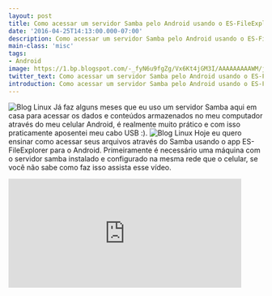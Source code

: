 ```yaml
---
layout: post
title: Como acessar um servidor Samba pelo Android usando o ES-FileExplorer
date: '2016-04-25T14:13:00.000-07:00'
description: Como acessar um servidor Samba pelo Android usando o ES-FileExplorer
main-class: 'misc'
tags:
- Android
image: https://1.bp.blogspot.com/-_fyN6u9fgZg/Vx6Kt4jGM3I/AAAAAAAAAWM/j3J-JxQoftYKNuPmJFCzL3Kigjn6UJLOQCLcB/s72-c/cortada.png
twitter_text: Como acessar um servidor Samba pelo Android usando o ES-FileExplorer
introduction: Como acessar um servidor Samba pelo Android usando o ES-FileExplorer
---
```

![Blog Linux](https://1.bp.blogspot.com/-_fyN6u9fgZg/Vx6Kt4jGM3I/AAAAAAAAAWM/j3J-JxQoftYKNuPmJFCzL3Kigjn6UJLOQCLcB/s640/cortada.png "Blog Linux")
Já faz alguns meses que eu uso um servidor Samba aqui em casa para acessar os dados e conteúdos armazenados no meu computador através do meu celular Android, é realmente muito prático e com isso praticamente aposentei meu cabo USB :).
![Blog Linux](https://3.bp.blogspot.com/-MOkW1KFIiqY/Vx6F19sKgaI/AAAAAAAAAV8/-8y7mJtephICp_HEcpkMFZV9qwFiJ8lIQCLcB/s320/Screenshot_20160421-102034.png "Blog Linux")
Hoje eu quero ensinar como acessar seus arquivos através do Samba usando o app ES-FileExplorer para o Android.
Primeiramente é necessário uma máquina com o servidor samba instalado e configurado na mesma rede que o celular, se você não sabe como faz isso assista esse vídeo.
<iframe allowfullscreen="" frameborder="0" height="215" src="https://www.youtube.com/embed/WGTbBfdEgJ0" width="460"><iframe>
"Segundamente" você vai precisar instalar o aplicativo 
ES-FileExplorer 
Com o servidor configurado abra o ES-FileExporer, toque no botão menu (aquele com 3 risquinhos horizontais que fica no canto superior esquerdo do aplicativo), toque em "Rede" e logo abaixo em "Lan", no canto superior direito toque em "Procurar" (o símbolo dele lembra o de um radar).
O aplicativo vai escanear a rede local em busca de computadores compatíveis e se ele achar algum, o mesmo irá aparecer na lista.
Para conectar apenas toque no computador da lista e digite o login se ele pedir.
Depois disso ele vai carregar a lista de pastas do servidor e já vai ser possível utiliza-lo.
OBS: Se por algum motivo você quiser mandar arquivos para uma pasta e ele te dizer que o acesso foi negado, verifique se essa pasta tem permissões para gravação.
E bom, esse é meu primeiro artigo/tutorial para um blog, qualquer sugestão, feedback, crítica ou pergunta, comenta ai :D  
Postado por: Lucas para Terminal Root

